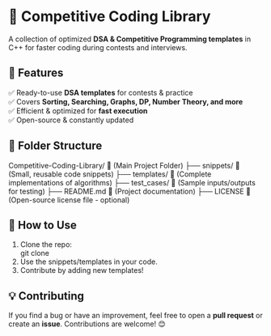 # 🚀 Competitive Coding Library

A collection of optimized **DSA & Competitive Programming templates** in C++ for faster coding during contests and interviews.

## 📌 Features
✅ Ready-to-use **DSA templates** for contests & practice  
✅ Covers **Sorting, Searching, Graphs, DP, Number Theory, and more**  
✅ Efficient & optimized for **fast execution**  
✅ Open-source & constantly updated  

## 📂 Folder Structure
Competitive-Coding-Library/  📁  (Main Project Folder)
├── snippets/                📁  (Small, reusable code snippets)
├── templates/               📁  (Complete implementations of algorithms)
├── test_cases/              📁  (Sample inputs/outputs for testing)
├── README.md                📄  (Project documentation)
├── LICENSE                  📄  (Open-source license file - optional)


## 🚀 How to Use
1. Clone the repo:  
git clone 
2. Use the snippets/templates in your code.  
3. Contribute by adding new templates!  

## 💡 Contributing
If you find a bug or have an improvement, feel free to open a **pull request** or create an **issue**. Contributions are welcome! 😊  
